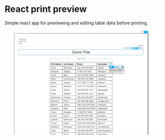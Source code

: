 # React print preview

Simple react app for previewing and editing table data before printing.

![Preview example](/screenshoot.jpg)

